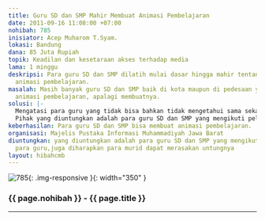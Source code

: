 ```yaml
---
title: Guru SD dan SMP Mahir Membuat Animasi Pembelajaran
date: 2011-09-16 11:08:00 +07:00
nohibah: 785
inisiator: Acep Muharom T.Syam.
lokasi: Bandung
dana: 85 Juta Rupiah
topik: Keadilan dan kesetaraan akses terhadap media
lama: 1 minggu
deskripsi: Para guru SD dan SMP dilatih mulai dasar hingga mahir tentang pembuatan
  animasi pembelajaran.
masalah: Masih banyak guru SD dan SMP baik di kota maupun di pedesaan yang belum mengenal
  animasi pembelajaran, apalagi membuatnya.
solusi: |-
  Mengatasi para guru yang tidak bisa bahkan tidak mengetahui sama sekali tentang animasi pembelajaran, maka perlu ada pelatihan membuat animasi baik menggunakan flash maupun yang lainnya.
  Pihak yang diuntungkan adalah para guru SD dan SMP yang mengikuti pelatihan.selain para guru,juga diharapkan para murid dapat merasakan untungnya.
keberhasilan: Para guru SD dan SMP bisa membuat animasi pembelajaran.
organisasi: Majelis Pustaka Informasi Muhammadiyah Jawa Barat
diuntungkan: yang diuntungkan adalah para guru SD dan SMP yang mengikuti pelatihan.selain
  para guru,juga diharapkan para murid dapat merasakan untungnya
layout: hibahcmb
---
```


![785](/static/img/hibahcmb/785.png){: .img-responsive }{: width="350" }

### {{ page.nohibah }} - {{ page.title }}

---
